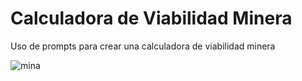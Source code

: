 # Calculadora de Viabilidad Minera
Uso de prompts para crear una calculadora de viabilidad minera


![mina](https://github.com/user-attachments/assets/1a8f3a76-d6ae-48cf-a76f-fb2fd3b7b5c2)

